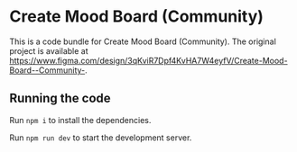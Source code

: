 
  # Create Mood Board (Community)

  This is a code bundle for Create Mood Board (Community). The original project is available at https://www.figma.com/design/3qKviR7Dpf4KvHA7W4eyfV/Create-Mood-Board--Community-.

  ## Running the code

  Run `npm i` to install the dependencies.

  Run `npm run dev` to start the development server.
  